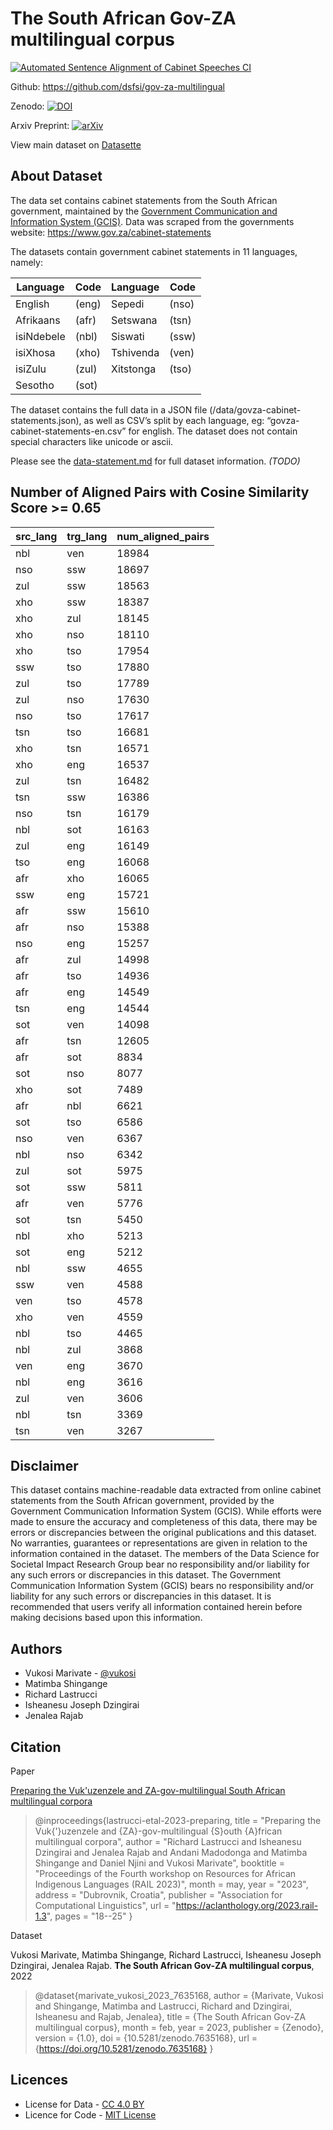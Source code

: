 The South African Gov-ZA multilingual corpus
==============================

[![Automated Sentence Alignment of Cabinet Speeches CI](https://github.com/dsfsi/gov-za-multilingual/actions/workflows/sentence_alignment_build.yml/badge.svg)](https://github.com/dsfsi/gov-za-multilingual/actions/workflows/sentence_alignment_build.yml)

Github: https://github.com/dsfsi/gov-za-multilingual

Zenodo: [![DOI](https://zenodo.org/badge/DOI/10.5281/zenodo.7635167.svg)](https://doi.org/10.5281/zenodo.7635167)

Arxiv Preprint: [![arXiv](https://img.shields.io/badge/arXiv-2303.03750-b31b1b.svg)](https://arxiv.org/abs/2303.03750)

View main dataset on [Datasette](https://lite.datasette.io/?json=https%3A%2F%2Fraw.githubusercontent.com%2Fdsfsi%2Fgov-za-multilingual%2Fmaster%2Fdata%2Fgovza-cabinet-statements.json)

About Dataset
---------------------
The data set contains cabinet statements from the South African government, maintained by the [Government Communication and Information System (GCIS)](https://www.gcis.gov.za/). Data was scraped from the governments website:
https://www.gov.za/cabinet-statements

The datasets contain government cabinet statements in 11 languages, namely:

|  Language  | Code |  Language  | Code |
|------------|------|------------|------|
| English    | (eng) | Sepedi     | (nso) |
| Afrikaans  | (afr) | Setswana   | (tsn) |
| isiNdebele | (nbl) | Siswati    | (ssw) |
| isiXhosa   | (xho) | Tshivenda  | (ven) |
| isiZulu    | (zul) | Xitstonga  | (tso) |
| Sesotho    | (sot) |


The dataset contains the full data in a JSON file (/data/govza-cabinet-statements.json), as well as CSV’s split by each language, eg: “govza-cabinet-statements-en.csv” for english.
The dataset does not contain special characters like unicode or ascii.

Please see the [data-statement.md](/data_statement.md) for full dataset information. *(TODO)*

Number of Aligned Pairs with Cosine Similarity Score >= 0.65
------------------------------------------------------------

| src_lang | trg_lang | num_aligned_pairs |
|----------|----------|-------------------|
|   nbl    | ven      | 18984             |
|   nso    | ssw      | 18697             |
|   zul    | ssw      | 18563             |
|   xho    | ssw      | 18387             |
|   xho    | zul      | 18145             |
|   xho    | nso      | 18110             |
|   xho    | tso      | 17954             |
|   ssw    | tso      | 17880             |
|   zul    | tso      | 17789             |
|   zul    | nso      | 17630             |
|   nso    | tso      | 17617             |
|   tsn    | tso      | 16681             |
|   xho    | tsn      | 16571             |
|   xho    | eng      | 16537             |
|   zul    | tsn      | 16482             |
|   tsn    | ssw      | 16386             |
|   nso    | tsn      | 16179             |
|   nbl    | sot      | 16163             |
|   zul    | eng      | 16149             |
|   tso    | eng      | 16068             |
|   afr    | xho      | 16065             |
|   ssw    | eng      | 15721             |
|   afr    | ssw      | 15610             |
|   afr    | nso      | 15388             |
|   nso    | eng      | 15257             |
|   afr    | zul      | 14998             |
|   afr    | tso      | 14936             |
|   afr    | eng      | 14549             |
|   tsn    | eng      | 14544             |
|   sot    | ven      | 14098             |
|   afr    | tsn      | 12605             |
|   afr    | sot      | 8834              |
|   sot    | nso      | 8077              |
|   xho    | sot      | 7489              |
|   afr    | nbl      | 6621              |
|   sot    | tso      | 6586              |
|   nso    | ven      | 6367              |
|   nbl    | nso      | 6342              |
|   zul    | sot      | 5975              |
|   sot    | ssw      | 5811              |
|   afr    | ven      | 5776              |
|   sot    | tsn      | 5450              |
|   nbl    | xho      | 5213              |
|   sot    | eng      | 5212              |
|   nbl    | ssw      | 4655              |
|   ssw    | ven      | 4588              |
|   ven    | tso      | 4578              |
|   xho    | ven      | 4559              |
|   nbl    | tso      | 4465              |
|   nbl    | zul      | 3868              |
|   ven    | eng      | 3670              |
|   nbl    | eng      | 3616              |
|   zul    | ven      | 3606              |
|   nbl    | tsn      | 3369              |
|   tsn    | ven      | 3267              |

Disclaimer
-------
This dataset contains machine-readable data extracted from online cabinet statements from the South African government, provided by the Government Communication Information System (GCIS). While efforts were made to ensure the accuracy and completeness of this data, there may be errors or discrepancies between the original publications and this dataset. No warranties, guarantees or representations are given in relation to the information contained in the dataset. The members of the Data Science for Societal Impact Research Group bear no responsibility and/or liability for any such errors or discrepancies in this dataset. The Government Communication Information System (GCIS) bears no responsibility and/or liability for any such errors or discrepancies in this dataset. It is recommended that users verify all information contained herein before making decisions based upon this information.

Authors
-------
- Vukosi Marivate - [@vukosi](https://twitter.com/vukosi)
- Matimba Shingange
- Richard Lastrucci
- Isheanesu Joseph Dzingirai
- Jenalea Rajab

Citation
--------
Paper

[Preparing the Vuk'uzenzele and ZA-gov-multilingual South African  multilingual corpora](https://arxiv.org/pdf/2303.03750)

> @inproceedings{lastrucci-etal-2023-preparing,
    title = "Preparing the Vuk{'}uzenzele and {ZA}-gov-multilingual {S}outh {A}frican multilingual corpora",
    author = "Richard Lastrucci and Isheanesu Dzingirai and Jenalea Rajab and Andani Madodonga and Matimba Shingange and Daniel Njini and Vukosi Marivate",
    booktitle = "Proceedings of the Fourth workshop on Resources for African Indigenous Languages (RAIL 2023)",
    month = may,
    year = "2023",
    address = "Dubrovnik, Croatia",
    publisher = "Association for Computational Linguistics",
    url = "https://aclanthology.org/2023.rail-1.3",
    pages = "18--25"
}

Dataset

Vukosi Marivate, Matimba Shingange, Richard Lastrucci, Isheanesu Joseph Dzingirai, Jenalea Rajab. **The South African Gov-ZA multilingual corpus**, 2022

> @dataset{marivate_vukosi_2023_7635168,
  author       = {Marivate, Vukosi and
                  Shingange, Matimba and
                  Lastrucci, Richard and
                  Dzingirai, Isheanesu and
                  Rajab, Jenalea},
  title        = {The South African Gov-ZA multilingual corpus},
  month        = feb,
  year         = 2023,
  publisher    = {Zenodo},
  version      = {1.0},
  doi          = {10.5281/zenodo.7635168},
  url          = {https://doi.org/10.5281/zenodo.7635168}
}


Licences
-------
* License for Data - [CC 4.0 BY](LICENSE_data.md)
* Licence for Code - [MIT License](LICENSE)
